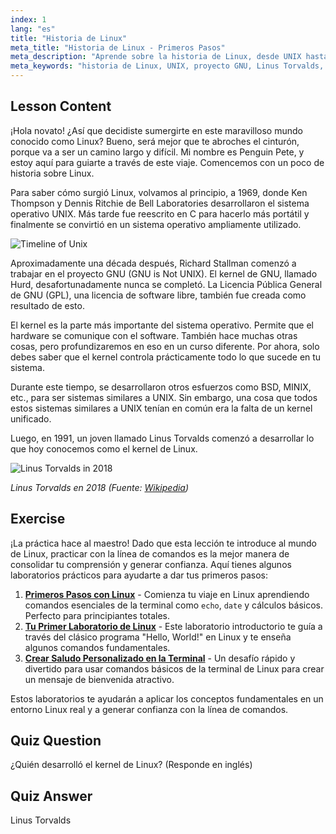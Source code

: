 ```yaml
---
index: 1
lang: "es"
title: "Historia de Linux"
meta_title: "Historia de Linux - Primeros Pasos"
meta_description: "Aprende sobre la historia de Linux, desde UNIX hasta Linus Torvalds y el proyecto GNU. Comprende sus orígenes y evolución para principiantes."
meta_keywords: "historia de Linux, UNIX, proyecto GNU, Linus Torvalds, kernel de Linux, Linux para principiantes, tutorial de Linux, guía de Linux"
---
```


## Lesson Content

¡Hola novato! ¿Así que decidiste sumergirte en este maravilloso mundo conocido como Linux? Bueno, será mejor que te abroches el cinturón, porque va a ser un camino largo y difícil. Mi nombre es Penguin Pete, y estoy aquí para guiarte a través de este viaje. Comencemos con un poco de historia sobre Linux.

Para saber cómo surgió Linux, volvamos al principio, a 1969, donde Ken Thompson y Dennis Ritchie de Bell Laboratories desarrollaron el sistema operativo UNIX. Más tarde fue reescrito en C para hacerlo más portátil y finalmente se convirtió en un sistema operativo ampliamente utilizado.

![Timeline of Unix](https://file.labex.io/images/ed9c245d-e8be-4287-bf34-67750b042542.jpg)

Aproximadamente una década después, Richard Stallman comenzó a trabajar en el proyecto GNU (GNU is Not UNIX). El kernel de GNU, llamado Hurd, desafortunadamente nunca se completó. La Licencia Pública General de GNU (GPL), una licencia de software libre, también fue creada como resultado de esto.

El kernel es la parte más importante del sistema operativo. Permite que el hardware se comunique con el software. También hace muchas otras cosas, pero profundizaremos en eso en un curso diferente. Por ahora, solo debes saber que el kernel controla prácticamente todo lo que sucede en tu sistema.

Durante este tiempo, se desarrollaron otros esfuerzos como BSD, MINIX, etc., para ser sistemas similares a UNIX. Sin embargo, una cosa que todos estos sistemas similares a UNIX tenían en común era la falta de un kernel unificado.

Luego, en 1991, un joven llamado Linus Torvalds comenzó a desarrollar lo que hoy conocemos como el kernel de Linux.

![Linus Torvalds in 2018](https://file.labex.io/images/3e1311fd-b8ca-45e7-8d02-9aac6377bb36.jpg)

_Linus Torvalds en 2018 (Fuente: [Wikipedia](https://en.wikipedia.org/wiki/Linus_Torvalds))_

## Exercise

¡La práctica hace al maestro! Dado que esta lección te introduce al mundo de Linux, practicar con la línea de comandos es la mejor manera de consolidar tu comprensión y generar confianza. Aquí tienes algunos laboratorios prácticos para ayudarte a dar tus primeros pasos:

1. **[Primeros Pasos con Linux](https://labex.io/es/labs/linux-getting-started-with-linux-446315)** - Comienza tu viaje en Linux aprendiendo comandos esenciales de la terminal como `echo`, `date` y cálculos básicos. Perfecto para principiantes totales.
2. **[Tu Primer Laboratorio de Linux](https://labex.io/es/labs/linux-your-first-linux-lab-270253)** - Este laboratorio introductorio te guía a través del clásico programa "Hello, World!" en Linux y te enseña algunos comandos fundamentales.
3. **[Crear Saludo Personalizado en la Terminal](https://labex.io/es/labs/linux-create-personalized-terminal-greeting-446322)** - Un desafío rápido y divertido para usar comandos básicos de la terminal de Linux para crear un mensaje de bienvenida atractivo.

Estos laboratorios te ayudarán a aplicar los conceptos fundamentales en un entorno Linux real y a generar confianza con la línea de comandos.

## Quiz Question

¿Quién desarrolló el kernel de Linux? (Responde en inglés)

## Quiz Answer

Linus Torvalds
